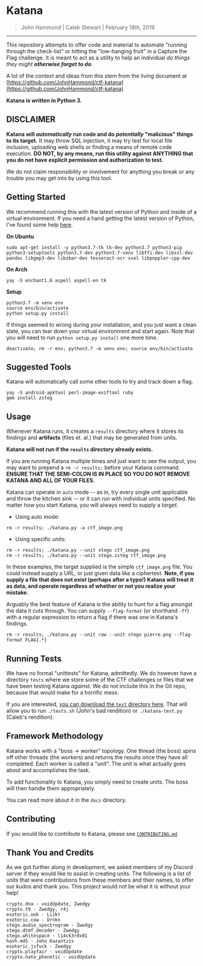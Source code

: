Katana
==============

> John Hammond | Caleb Stewart | February 18th, 2019

-----------------

This repository attempts to offer code and material to automate "running through the check-list" or hitting the "low-hanging fruit" in a Capture the Flag challenge. It is meant to act as a utility to help an individual _do things they might __otherwise forget to do__._

A lot of the context and ideas from this stem from the living document at [https://github.com/JohnHammond/ctf-katana](https://github.com/JohnHammond/ctf-katana)

**Katana is written in Python 3.**

DISCLAIMER
----------

**Katana will _automatically_ run code and do _potentially_ "malicious" things to its target.** It may throw SQL injection, it may try test for local file inclusion, uploading web shells or finding a means of remote code execution. **DO NOT, by any means, run this utility against ANYTHING that you do not have explicit permission and authorization to test.**

We do not claim responsibility or involvement for anything you break or any trouble you may get into by using this tool.

Getting Started
---------------

We recommend running this with the latest version of Python and inside of a virtual environment. If you need a hand getting the latest version of Python, I've found some help [here](https://tecadmin.net/install-python-3-7-on-ubuntu-linuxmint/).


**On Ubuntu**

```
sudo apt-get install -y python3.7-tk tk-dev python3.7 python3-pip python3-setuptools python3.7-dev python3.7-venv libffi-dev libssl-dev pandoc libgmp3-dev libzbar-dev tesseract-ocr xsel libpoppler-cpp-dev
```

**On Arch**

```
yay -S enchant1.6 aspell aspell-en tk
```

**Setup**

```
python3.7 -m venv env
source env/bin/activate
python setup.py install
```

If things seemed to wrong during your installation, and you just want a clean slate, you can tear down your virtual environment and start again. Note that you will need to run `python setup.py install` one more time.

```
deactivate; rm -r env; python3.7 -m venv env; source env/bin/activate
```

Suggested Tools
--------------

Katana will automatically call some other tools to try and track down a flag.

```
yay -S android-apktool perl-image-exiftool ruby
gem install zsteg
```

Usage
----------------

Whenever Katana runs, it creates a `results` directory where it stores its findings and **artifacts** (files et. al.) that may be generated from units.

**Katana will not run if the `results` directory already exists.**

If you are running Katana multiple times and just want to see the output, you may want to prepend a `rm -r results;` before your Katana command. **ENSURE THAT THE SEMI-COLON IS IN PLACE SO YOU DO NOT REMOVE KATANA AND ALL OF YOUR FILES.**

Katana can operate in ``auto`` mode -- as in, try every single unit applicable and throw the kitchen sink -- or it can run with individual units specified. No matter how you start Katana, you will always need to supply a *target*.

- Using auto mode:

```
rm -r results; ./katana.py -a ctf_image.png
```

* Using specific units:

```
rm -r results; ./katana.py --unit stego ctf_image.png
rm -r results; ./katana.py --unit stego.zsteg ctf_image.png
```

In these examples, the target supplied is the simple `ctf_image.png` file. You could instead supply a URL, or just given data like a ciphertext. **Note, if you supply a file that does not exist (perhaps after a typo!) Katana will treat it as data, and operate regardless of whether or not you realize your mistake.**

Arguably the best feature of Katana is the ability to hunt for a flag amongst the data it cuts through. You can supply ``--flag-format`` (or shorthand ``-ff``) with a regular expression to return a flag if there was one in Katana's findings.

```
rm -r results; ./katana.py --unit raw --unit stego pierre.png --flag-format FLAG{.*}
```

Running Tests
-------------

We have no formal "unittests" for Katana, admittedly. We do however have a directory `tests` where we store some of the CTF challenges or files that we have been testing Katana _against._ We do not include this in the Git repo, because that would make for a horrific mess.

If you are interested, [you can download the `test` directory here](https://www.dropbox.com/sh/j0lgpwdp86j96rb/AAC5OKKAzgE69L9geBIEvOjGa?dl=0). That will allow you to run `./tests.sh` (John's bad rendition) or `./katana-test.py` (Caleb's rendition).


Framework Methodology
---------------------

Katana works with a "boss -> worker" topology. One thread (the boss) spins off other threads (the workers) and returns the results once they have all completed. Each worker is called a "unit". The unit is what actually goes about and accomplishes the task.

To add functionality to Katana, you simply need to create units. The boss will then handle them appropriately.

You can read more about it in the `docs` directory.




Contributing
------------

If you would like to contribute to Katana, please see [`CONTRIBUTING.md`](CONTRIBUTING.md)

Thank You and Credits
-------------------------

As we got further along in development, we asked members of my Discord server if they would like to assist in creating units. The following is a list of units that were contributions from these members and their names, to offer our kudos and thank you. This project would not be what it is without your help!

```
crypto.dna - voidUpdate, Zwedgy
crypto.t9 - Zwedgy, r4j
esoteric.ook - Liikt
esoteric.cow - Drnkn
stego.audio_spectrogram - Zwedgy
stego.dtmf_decoder - Zwedgy
stego.whitespace - l14ck3r0x01
hash.md5 - John Kazantzis
esoteric.jsfuck - Zwedgy
crypto.playfair - voidUpdate
crypto.nato_phonetic - voidUpdate
```
